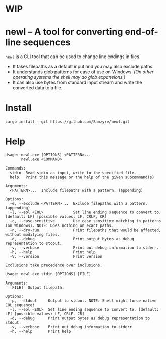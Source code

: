 # WIP

# newl – A tool for converting end-of-line sequences

`newl` is a CLI tool that can be used to change line endings in files.<br>

- It takes filepaths as a default input and you may also exclude paths.<br>
- It understands glob patterns for ease of use on Windows.
  _(On other operating systems the shell may do glob expansions.)_
- It can also use bytes from standard input stream and write the converted data to a file.

# Install

`cargo install --git https://github.com/Samzyre/newl.git`

# Help

```
Usage: newl.exe [OPTIONS] <PATTERN>...
       newl.exe <COMMAND>

Commands:
  stdin  Read stdin as input, write to the specified file.
  help   Print this message or the help of the given subcommand(s)

Arguments:
  <PATTERN>...  Include filepaths with a pattern. (appending)

Options:
  -e, --exclude <PATTERN>...  Exclude filepaths with a pattern. (appending)
  -l, --eol <EOL>             Set line ending sequence to convert to. [default: LF] [possible values: LF, CRLF, CR]
  -c, --case-sensitive        Use case sensitive matching in patterns (on Windows). NOTE: Does nothing on exact paths.
  -n, --dry-run               Print filepaths that would be affected, without modifying files.
  -d, --debug                 Print output bytes as debug representation to stdout.
  -v, --verbose               Print out debug information to stderr.
  -h, --help                  Print help
  -V, --version               Print version

Exclusions take precedence over inclusions.
```

```
Usage: newl.exe stdin [OPTIONS] [FILE]

Arguments:
  [FILE]  Output filepath.

Options:
  -p, --stdout     Output to stdout. NOTE: Shell might force native EOL sequence!
  -l, --eol <EOL>  Set line ending sequence to convert to. [default: LF] [possible values: LF, CRLF, CR]
  -d, --debug      Print output bytes as debug representation to stdout.
  -v, --verbose    Print out debug information to stderr.
  -h, --help       Print help
```
